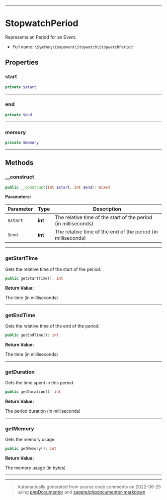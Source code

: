 ***

# StopwatchPeriod

Represents an Period for an Event.



* Full name: `\Symfony\Component\Stopwatch\StopwatchPeriod`



## Properties


### start



```php
private $start
```






***

### end



```php
private $end
```






***

### memory



```php
private $memory
```






***

## Methods


### __construct



```php
public __construct(int $start, int $end): mixed
```








**Parameters:**

| Parameter | Type | Description |
|-----------|------|-------------|
| `$start` | **int** | The relative time of the start of the period (in milliseconds) |
| `$end` | **int** | The relative time of the end of the period (in milliseconds) |




***

### getStartTime

Gets the relative time of the start of the period.

```php
public getStartTime(): int
```









**Return Value:**

The time (in milliseconds)



***

### getEndTime

Gets the relative time of the end of the period.

```php
public getEndTime(): int
```









**Return Value:**

The time (in milliseconds)



***

### getDuration

Gets the time spent in this period.

```php
public getDuration(): int
```









**Return Value:**

The period duration (in milliseconds)



***

### getMemory

Gets the memory usage.

```php
public getMemory(): int
```









**Return Value:**

The memory usage (in bytes)



***


***
> Automatically generated from source code comments on 2022-06-25 using [phpDocumentor](http://www.phpdoc.org/) and [saggre/phpdocumentor-markdown](https://github.com/Saggre/phpDocumentor-markdown)
